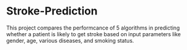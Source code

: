 # Stroke-Prediction
This  project compares the performcance of 5 algorithms in predicting whether a patient is likely to get stroke based on input parameters like gender, age, various diseases, and smoking status.

